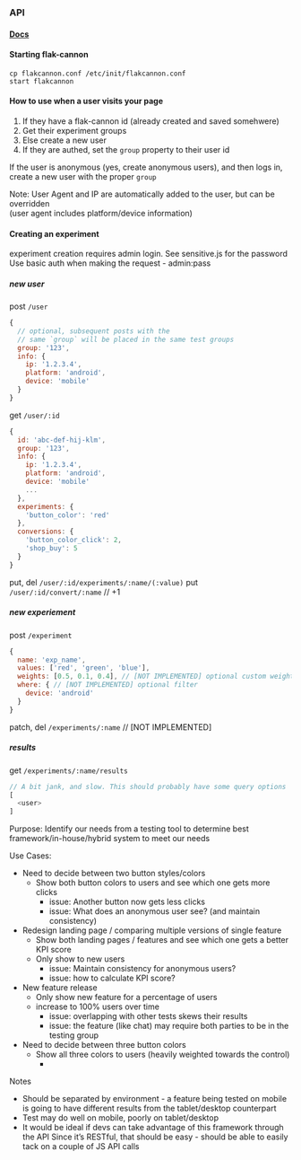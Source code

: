 ### API
#### [Docs](doc.md)

#### Starting flak-cannon
```
cp flakcannon.conf /etc/init/flakcannon.conf
start flakcannon
```

#### How to use when a user visits your page
1. If they have a flak-cannon id (already created and saved somehwere)
  1. Get their experiment groups
2. Else create a new user
  1. If they are authed, set the `group` property to their user id

If the user is anonymous (yes, create anonymous users), and then logs in, create a new user with the proper `group`

Note: User Agent and IP are automatically added to the user, but can be overridden  
(user agent includes platform/device information)

#### Creating an experiment
experiment creation requires admin login. See sensitive.js for the password  
Use basic auth when making the request - admin:pass

##### new user
post `/user`
```js
{
  // optional, subsequent posts with the
  // same `group` will be placed in the same test groups
  group: '123',
  info: {
    ip: '1.2.3.4',
    platform: 'android',
    device: 'mobile'
  }
}
```

get `/user/:id`
```js
{
  id: 'abc-def-hij-klm',
  group: '123',
  info: {
    ip: '1.2.3.4',
    platform: 'android',
    device: 'mobile'
    ...
  },
  experiments: {
    'button_color': 'red'
  },
  conversions: {
    'button_color_click': 2,
    'shop_buy': 5
  }
}
```

put, del `/user/:id/experiments/:name/(:value)`
put `/user/:id/convert/:name` // +1

##### new experiement
post `/experiment`
```js
{
  name: 'exp_name',
  values: ['red', 'green', 'blue'],
  weights: [0.5, 0.1, 0.4], // [NOT IMPLEMENTED] optional custom weights
  where: { // [NOT IMPLEMENTED] optional filter
    device: 'android'
  }
}
```
patch, del `/experiments/:name` // [NOT IMPLEMENTED]


##### results

get `/experiments/:name/results`
```js
// A bit jank, and slow. This should probably have some query options
[
  <user>
]
```



Purpose:
Identify our needs from a testing tool to determine best framework/in-house/hybrid system to meet our needs

Use Cases:
- Need to decide between two button styles/colors
  - Show both button colors to users and see which one gets more clicks
    - issue: Another button now gets less clicks
    - issue: What does an anonymous user see? (and maintain consistency)
- Redesign landing page / comparing multiple versions of single feature
  - Show both landing pages / features and see which one gets a better KPI score
  - Only show to new users
    - issue: Maintain consistency for anonymous users?
    - issue: how to calculate KPI score?
- New feature release
  - Only show new feature for a percentage of users
  - increase to 100% users over time
    - issue: overlapping with other tests skews their results
    - issue: the feature (like chat) may require both parties to be in the testing group
- Need to decide between three button colors
  - Show all three colors to users (heavily weighted towards the control)
    - <see two button colors>

Notes
- Should be separated by environment - a feature being tested on mobile is going to have different results from the tablet/desktop counterpart
- Test may do well on mobile, poorly on tablet/desktop
- It would be ideal if devs can take advantage of this framework through the API
Since it’s RESTful, that should be easy - should be able to easily tack on a couple of JS API calls
